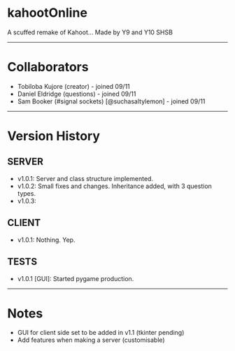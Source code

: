 # kahootOnline
A scuffed remake of Kahoot...
Made by Y9 and Y10 SHSB

------------------------------

Collaborators
=============

- Tobiloba Kujore (creator) - joined 09/11
- Daniel Eldridge (questions) - joined 09/11
- Sam Booker (#signal sockets) [@suchasaltylemon] - joined 09/11

---------------

Version History
===============

SERVER
------

- v1.0.1: Server and class structure implemented.
- v1.0.2: Small fixes and changes. Inheritance added, with 3 question types.
- v1.0.3:

CLIENT
------

- v1.0.1: Nothing. Yep.

TESTS
-----

- v1.0.1 [GUI]: Started pygame production.
-----



Notes
=====

- GUI for client side set to be added in v1.1 (tkinter pending)
- Add features when making a server (customisable)
